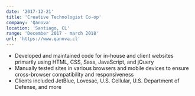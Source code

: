 ```yaml
---
date: '2017-12-21'
title: 'Creative Technologist Co-op'
company: 'Qanova'
location: 'Santiago, CL'
range: 'December 2017 - march 2018'
url: 'https://www.qanova.cl'
---
```


- Developed and maintained code for in-house and client websites primarily using HTML, CSS, Sass, JavaScript, and jQuery
- Manually tested sites in various browsers and mobile devices to ensure cross-browser compatibility and responsiveness
- Clients included JetBlue, Lovesac, U.S. Cellular, U.S. Department of Defense, and more
